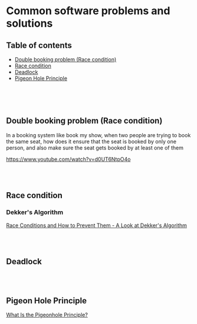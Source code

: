 # Common software problems and solutions

## Table of contents
- [Double booking problem (Race condition)](#double-booking-problem-race-condition)
- [Race condition](#race-condition)
- [Deadlock](#deadlock)
- [Pigeon Hole Principle](#pigeon-hole-principle)



<br/>
<br/>
<br/>

## Double booking problem (Race condition)
In a booking system like book my show, when two people are trying to book the same seat, how does it ensure that the seat is booked by only one person, and also make sure the seat gets booked by at least one of them   

https://www.youtube.com/watch?v=d0UT6NtpO4o

<br/>
<br/>

## Race condition

### Dekker's Algorithm
[Race Conditions and How to Prevent Them - A Look at Dekker's Algorithm](https://www.youtube.com/watch?v=MqnpIwN7dz0)

<br/>
<br/>

## Deadlock

<br/>
<br/>


## Pigeon Hole Principle

[What Is the Pigeonhole Principle?](https://www.youtube.com/watch?v=B2A2pGrDG8I)


<br/>
<br/>
